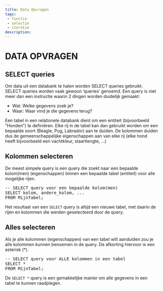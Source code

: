 ```yaml
---
title: Data Opvragen
tags: 
 - functie
 - selectie
 - iteratie
description: 
---
```


# DATA OPVRAGEN

## SELECT queries

Om data uit een databank te halen worden SELECT queries gebruikt. SELECT queries worden vaak gewoon ‘queries’ genoemd. Een query is niet meer dan een instructie waarin 2 dingen worden duidelijk gemaakt:

 - Wat: Welke gegevens zoek je?
 - Waar: Waar vind je die gegevens terug?

Een tabel in een relationele databank dient om een entiteit (bijvoorbeeld “Honden”) te definiëren. Elke rij in de tabel kan dan gebruikt worden om een bepaalde soort (Beagle, Pug, Labrador) aan te duiden. De kolommen duiden dus de gemeenschappelijke eigenschappen aan van elke rij (elke hond heeft bijvoorbeeld een vachtkleur, staartlengte, …)

## Kolommen selecteren

De meest simpele query is een query die zoekt naar een bepaalde kolom(men) (eigenschappen) binnen een bepaalde tabel (entiteit) voor alle mogelijke rijen.

<pre class="prettyprint linenums lang-sql">
-- SELECT query voor een bepaalde kolom(men)
SELECT kolom, andere_kolom, ...
FROM MijnTabel;
</pre>

Het resultaat van een `SELECT` query is altijd een nieuwe tabel, met daarin de rijen en kolommen die werden geselecteerd door de query.

## Alles selecteren

Als je alle kolommen (eigenschappen) van een tabel wilt aanduiden zou je alle kolommen kunnen benoemen in de query. De afkorting hiervoor is een asterisk (*).

<pre class="prettyprint linenums lang-sql">
-- SELECT query voor ALLE kolommen in een tabel
SELECT * 
FROM MijnTabel;
</pre>

De `SELECT *` query is een gemakkelijke manier om alle gegevens in een tabel te kunnen raadplegen.

